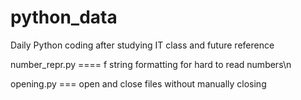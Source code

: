 # python_data
Daily Python coding after studying IT class and future reference


number_repr.py    ====   f string formatting for hard to read numbers\n

opening.py   === open and close files without manually closing
